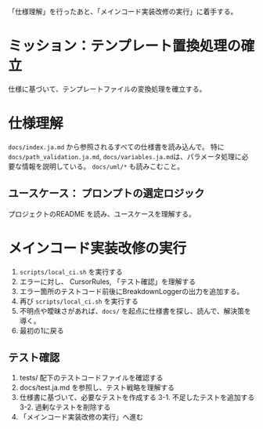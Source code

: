 「仕様理解」を行ったあと、「メインコード実装改修の実行」に着手する。

# ミッション：テンプレート置換処理の確立
仕様に基づいて、テンプレートファイルの変換処理を確立する。

# 仕様理解

`docs/index.ja.md` から参照されるすべての仕様書を読み込んで。 
特に `docs/path_validation.ja.md`, `docs/variables.ja.md`は、パラメータ処理に必要な情報を説明している。 `docs/uml/*` も読みこむこと。

## ユースケース： プロンプトの選定ロジック
プロジェクトのREADME を読み、ユースケースを理解する。


# メインコード実装改修の実行
1. `scripts/local_ci.sh` を実行する
2. エラーに対し、 CursorRules, 「テスト確認」を理解する
3. エラー箇所のテストコード前後にBreakdownLoggerの出力を追加する。
4. 再び `scripts/local_ci.sh` を実行する
5. 不明点や曖昧さがあれば、`docs/` を起点に仕様書を探し、読んで、解決策を導く。
6. 最初の1に戻る

## テスト確認
1. tests/ 配下のテストコードファイルを確認する
2. docs/test.ja.md を参照し、テスト戦略を理解する
3. 仕様書に基づいて、必要なテストを作成する
3-1. 不足したテストを追加する
3-2. 過剰なテストを削除する
4. 「メインコード実装改修の実行」へ進む
